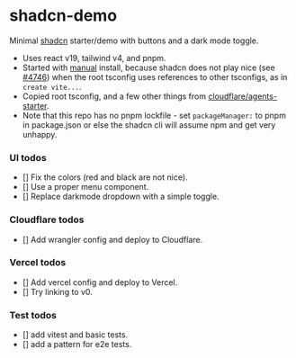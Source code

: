 # shadcn-demo
Minimal [shadcn](https://ui.shadcn.com/) starter/demo with buttons and a dark mode toggle.

- Uses react v19, tailwind v4, and pnpm.
- Started with [manual](https://ui.shadcn.com/docs/installation/manual) install, because shadcn does not play nice (see [#4746](https://github.com/shadcn-ui/ui/issues/4746)) when the root tsconfig uses references to other tsconfigs, as in `create vite...`.
- Copied root tsconfig, and a few other things from [cloudflare/agents-starter](https://github.com/cloudflare/agents-starter).
- Note that this repo has no pnpm lockfile - set `packageManager:` to pnpm in package.json or else the shadcn cli will assume npm and get very unhappy.

### UI todos
- [] Fix the colors (red and black are not nice).
- [] Use a proper menu component.
- [] Replace darkmode dropdown with a simple toggle.

### Cloudflare todos
- [] Add wrangler config and deploy to Cloudflare.

### Vercel todos
- [] Add vercel config and deploy to Vercel.
- [] Try linking to v0.

### Test todos
- [] add vitest and basic tests.
- [] add a pattern for e2e tests.